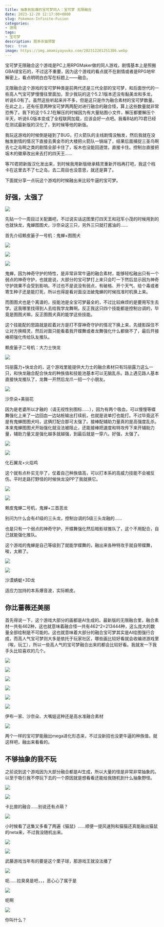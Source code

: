 ```yaml
---
title: 抽象到批爆的宝可梦同人：宝可梦 无限融合
date: 2023-12-20 12:17:00+0800
slug: Pokemon-Infinite-Fusion
categories:
- 游戏
tags:
- 宝可梦
description: 图多杀猫预警
toc:  true
image: https://img.amamiyayuuko.com/202312201251386.webp
---
```


宝可梦无限融合这个游戏是PC上用RPGMaker做的同人游戏，剧情基本上是照搬GBA绿宝石的，不过这不重要，因为这个游戏的看点就不在剧情或者是RPG地牢解密上，看点明明白白写在标题上——融合。

无限融合这个游戏的宝可梦种类是前两代还是三代全部的宝可梦，和后面世代的一些高人气宝可梦慢慢往里面加，至少我玩的这个5.2.1版本还没有黏美龙和多龙，听说6.0有了。虽然这些听起来并不多，但是这只是作为融合素材的宝可梦数量。在此之上，还有任意两种宝可梦两两配对进行融合的融合怪，算上这些数量就非常恐怖了。我下的这个5.2.1在解压的时候因为有大量贴图小文件，解压都要解压个半天，听说6.0版本变成了全程联网加载，应该会好一点吧。我看B站的70君已经在测试最新版的汉化了，到时候等他的新版。

我玩这游戏的时候倒是碰到了BUG，打火箭队的主线剧情没触发，然后我就在没触发剧情的情况下直接去黄金市的大楼把火箭队一锅端了，结果后面捕捉三圣鸟啊去七之岛啊之类的剧情全部卡住了，坂木也没能回道馆，直接卡住。控制台直接把坂木的徽章改出来去打的四天王……

等70君把新版汉化发出来，到时候我用新版继承精灵重新开档再打吧，我这个档卡在这里去不了七之岛，去二周目也没意思，就还是算了。

下面就分享一点玩这个游戏的时候融出来比较牛逼的宝可梦。

## 好强，太强了

![](https://img.amamiyayuuko.com/202312201251386.webp)

先贴一个一周目过关配置吧，不过说实话这图里打四天王和冠军小茂的时候用到的也就快龙，鬼蝉图图犬，沙奈朵这三只，另外三只就打酱油的……

首先介绍赖皮篓子一号机：鬼蝉+图图犬

![](https://img.amamiyayuuko.com/202312201303572.webp)

![](https://img.amamiyayuuko.com/202312201304096.webp)

![](https://img.amamiyayuuko.com/202312201304645.webp)

鬼蝉，因为神奇守护的特性，是非常非常牛逼的融合素材，能够轻松融出只有一个弱点的神奇守护，也就是说，大部分的宝可梦打上来只会叮一下然后显示因为神奇守护效果不会受到影响。不过也不是说没有弱点，有破格、开个天气、给个毒或者寄生种子还是能打死，所以也得是看对面没法破鬼蝉的时候找准时机换上来。

而图图犬也是个离谱的，技能池是全宝可梦最全的，不过比较麻烦的是要用写生去学。这我哪里找得到人去给我学龙舞啊。反正我这只四个技能都是控制台调的，毕竟是图图犬嘛，反正图图犬真的能学这些技能。

这个技能配的思路就是趁着对方是打不穿神奇守护的情况下换上来，先缝影踩住不让对方换精灵，然后对面只能看着我开蝶舞或者龙舞强化什么都做不了，最后开接棒把强化传给队友推队。

赖皮篓子二号机：大力士快龙

![](https://img.amamiyayuuko.com/202312191747769.webp)

玛丽露力+快龙合的，这个游戏里能提供大力士的融合素材只有玛丽露力这么一只，和快龙融合配合快龙的种族值和技能池基本可以无脑乱杀。路上遇见路人基本直接快龙推队了，龙舞一开然后龙爪一招一个小朋友。

![](https://img.amamiyayuuko.com/202312201324888.webp)

沙奈朵+美丽花

因为是老婆所以才融的（请无视性别图标……），因为有两个吸血，可以慢慢等蝶舞强化上来了一边回血一边站桩输出打续航，也就是说单打也能打。不过毕竟这不是有鬼蝉图图犬吗，这俩打配合那可太强了。接棒配辅助力量真的是高强度乱杀。本来鬼蝉图图犬开始强化就没法被阻止，还能接棒把速度和特攻传下来开辅助力量，辅助力量又是强化越多就越强，到最后就是一穿六。好强，太强了。

![](https://img.amamiyayuuko.com/202312201332693.webp)

![](https://img.amamiyayuuko.com/202312201332191.webp)

化石翼龙+火焰鸡

这个就有点朴实无华了，仗着自己种族值高，可以打本系的高威力技能不会被反伤。平时走路打野怪的时候快龙没PP了我就换它。

![](https://img.amamiyayuuko.com/202312191747923.webp)

![](https://img.amamiyayuuko.com/202312201336937.webp)

赖皮鬼蝉二号机，鬼蝉+三首恶龙

别问为什么会有41级的三头龙，控制台调的5级三头龙融的……

也是只有一个弱点的神奇守护，开蝶舞强化然后暗影球推队了，这个不用配合，自己就能强化推队。

这个游戏的鬼蝉是自己等级到了就能学蝶舞的，融出来各种特攻手就自带蝶舞，唉，太赖了。

![](https://img.amamiyayuuko.com/202312201338897.webp)

![](https://img.amamiyayuuko.com/202312201338392.webp)

沙漠蜻蜓+3D龙

适应力加持的本系爆音波，实际赖皮。

## 你比蔷薇还美丽

首先得说一下，这个游戏大部分的画都是AI生成的。最新版的无限融合里，融合素材一共有462种，这也就意味着融合怪一共有462^2=213444种，这么庞大的数量全部绘制是不可能的。这也就意味着大部分的融合宝可梦其实是AI绘图强行合成，而高人气宝可梦则大多是依托于玩家社区，哪些画比较好看就会收编进游戏里（唉，玩工），所以一些高人气的宝可梦融合出来的都会比较好看。我就发一下我手头比较喜欢的几个。

![](https://img.amamiyayuuko.com/202312201354394.webp)

![](https://img.amamiyayuuko.com/202312201354050.webp)

![](https://img.amamiyayuuko.com/202312201355993.webp)

![](https://img.amamiyayuuko.com/202312201355845.webp)

![](https://img.amamiyayuuko.com/202312201401572.webp)

![](https://img.amamiyayuuko.com/202312201401497.webp)

伊布一家、沙奈朵、大嘴娃这种还是高水准融合素材

![](https://img.amamiyayuuko.com/202312201403588.webp)

两个一样的宝可梦能融出mega进化形态来，不过没新招也没更牛逼的种族值，就这样吧，融出来看看的。

## 不够抽象的我不玩

之前说到这个游戏因为大部分融合都是AI生成，所以大量的怪是非常非常抽象的。以至于吸引我不停玩下去的一个原因就是想看看还能给我随机到什么抽象野怪。

![](https://img.amamiyayuuko.com/202312201405912.webp)

![](https://img.amamiyayuuko.com/202312201405802.webp)

卡比兽的融合……别说还有点萌？

![](https://img.amamiyayuuko.com/202312201406488.webp)

小时候看了这集又多看了两遍《猫鼠》……顺便一提风速狗和猫猫还真能融出猫鼠的neta来，不过我没随机出来。

![](https://img.amamiyayuuko.com/202312201407008.webp)

![](https://img.amamiyayuuko.com/202312201407683.webp)

武藤游戏当年有的要是这个栗子球，那游戏王就没法播了

![](https://img.amamiyayuuko.com/202312201407276.webp)

呃……拉臭臭是吧，，，恶心心了属于是

![](https://img.amamiyayuuko.com/202312201408812.webp)

呃啊

![](https://img.amamiyayuuko.com/202312201408016.webp)

你叫什么？